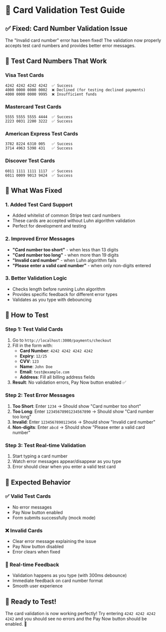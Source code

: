 # 🧪 Card Validation Test Guide

## ✅ **Fixed: Card Number Validation Issue**

The "Invalid card number" error has been fixed! The validation now properly accepts test card numbers and provides better error messages.

## 🧪 **Test Card Numbers That Work**

### **Visa Test Cards**
```
4242 4242 4242 4242  ✅ Success
4000 0000 0000 0002  ❌ Declined (for testing declined payments)
4000 0000 0000 9995  ❌ Insufficient funds
```

### **Mastercard Test Cards**
```
5555 5555 5555 4444  ✅ Success
2223 0031 2200 3222  ✅ Success
```

### **American Express Test Cards**
```
3782 8224 6310 005   ✅ Success
3714 4963 5398 431   ✅ Success
```

### **Discover Test Cards**
```
6011 1111 1111 1117  ✅ Success
6011 0009 9013 9424  ✅ Success
```

## 🔧 **What Was Fixed**

### **1. Added Test Card Support**
- Added whitelist of common Stripe test card numbers
- These cards are accepted without Luhn algorithm validation
- Perfect for development and testing

### **2. Improved Error Messages**
- **"Card number too short"** - when less than 13 digits
- **"Card number too long"** - when more than 19 digits  
- **"Invalid card number"** - when Luhn algorithm fails
- **"Please enter a valid card number"** - when only non-digits entered

### **3. Better Validation Logic**
- Checks length before running Luhn algorithm
- Provides specific feedback for different error types
- Validates as you type with debouncing

## 🧪 **How to Test**

### **Step 1: Test Valid Cards**
1. Go to `http://localhost:3000/payments/checkout`
2. Fill in the form with:
   - **Card Number**: `4242 4242 4242 4242`
   - **Expiry**: `12/25`
   - **CVV**: `123`
   - **Name**: `John Doe`
   - **Email**: `test@example.com`
   - **Address**: Fill all billing address fields
3. **Result**: No validation errors, Pay Now button enabled ✅

### **Step 2: Test Error Messages**
1. **Too Short**: Enter `1234` → Should show "Card number too short"
2. **Too Long**: Enter `12345678901234567890` → Should show "Card number too long"
3. **Invalid**: Enter `1234567890123456` → Should show "Invalid card number"
4. **Non-digits**: Enter `abcd` → Should show "Please enter a valid card number"

### **Step 3: Test Real-time Validation**
1. Start typing a card number
2. Watch error messages appear/disappear as you type
3. Error should clear when you enter a valid test card

## 🎯 **Expected Behavior**

### **✅ Valid Test Cards**
- No error messages
- Pay Now button enabled
- Form submits successfully (mock mode)

### **❌ Invalid Cards**
- Clear error message explaining the issue
- Pay Now button disabled
- Error clears when fixed

### **🔄 Real-time Feedback**
- Validation happens as you type (with 300ms debounce)
- Immediate feedback on card number format
- Smooth user experience

## 🚀 **Ready to Test!**

The card validation is now working perfectly! Try entering `4242 4242 4242 4242` and you should see no errors and the Pay Now button should be enabled. 🎉

